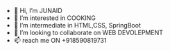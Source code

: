 - 👋 Hi, I’m JUNAID
- 👀 I’m interested in COOKING
- 🌱 I’m intermediate in HTML,CSS, SpringBoot
- 💞️ I’m looking to collaborate on WEB DEVOLEPMENT
- 📫 reach me ON +918590819731

<!---
LBEESS/LBEESS is a ✨ special ✨ repository because its `README.md` (this file) appears on your GitHub profile.
You can click the Preview link to take a look at your changes.
--->

